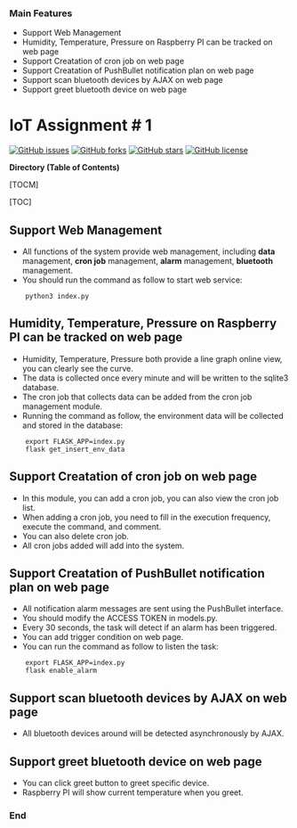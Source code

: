 ### Main Features

- Support Web Management
- Humidity, Temperature, Pressure on Raspberry PI can be tracked on web page
- Support Creatation of cron job on web page 
- Support Creatation of PushBullet notification plan on web page
- Support scan bluetooth devices by AJAX on web page
- Support greet bluetooth device on web page

# IoT Assignment # 1


[![GitHub issues](https://img.shields.io/github/issues/BestJason/IoT_Assignment1.svg)](https://github.com/BestJason/IoT_Assignment1/issues) [![GitHub forks](https://img.shields.io/github/forks/BestJason/IoT_Assignment1.svg)](https://github.com/BestJason/IoT_Assignment1/network)  [![GitHub stars](https://img.shields.io/github/stars/BestJason/IoT_Assignment1.svg)](https://github.com/BestJason/IoT_Assignment1/stargazers) [![GitHub license](https://img.shields.io/github/license/BestJason/IoT_Assignment1.svg)](https://github.com/BestJason/IoT_Assignment1)




**Directory (Table of Contents)**

[TOCM]

[TOC]


## Support Web Management
- All functions of the system provide web management, including **data** management, **cron job** management, **alarm** management, **bluetooth** management.
- You should run the command as follow to start web service:
```shell
	python3 index.py
```

## Humidity, Temperature, Pressure on Raspberry PI can be tracked on web page
- Humidity, Temperature, Pressure both provide a line graph online view, you can clearly see the curve.
- The data is collected once every minute and will be written to the sqlite3 database.
- The cron job that collects data can be added from the cron job management module.
- Running the command as follow, the environment data will be collected and stored in the database:
```shell
	export FLASK_APP=index.py
	flask get_insert_env_data
```

## Support Creatation of cron job on web page
- In this module, you can add a cron job, you can also view the cron job list.
- When adding a cron job, you need to fill in the execution frequency, execute the command, and comment.
- You can also delete cron job.
- All cron jobs added will add into the system.

## Support Creatation of PushBullet notification plan on web page
- All notification alarm messages are sent using the PushBullet interface.
- You should modify the ACCESS TOKEN in models.py.
- Every 30 seconds, the task will detect if an alarm has been triggered.
- You can add trigger condition on web page.
- You can run the command as follow to listen the task:
```shell
	export FLASK_APP=index.py
	flask enable_alarm
```

## Support scan bluetooth devices by AJAX on web page
- All bluetooth devices around will be detected asynchronously by AJAX.

## Support greet bluetooth device on web page
- You can click greet button to greet specific device.
- Raspberry PI will show current temperature when you greet.

### End
